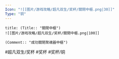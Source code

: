 ```yaml
---
Icon: "![[图片/游戏攻略/超凡双生/奖杯/關閉中樞.png|30]]"
Type: "铜"
---
```

```ad-common-bronze-trophy
title: (Title:: "關閉中樞")
![[图片/游戏攻略/超凡双生/奖杯/關閉中樞.png|100]]

(Comment:: "成功關閉聚魂器中樞")
```

#超凡双生/奖杯 #奖杯 #奖杯/铜
